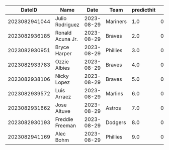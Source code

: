 DateID         |  Name              |  Date        |  Team      |  predicthit  |  predicthitproba     |  hitbool  |  Last7DaysAVG  |  Last15DaysAVG  |  Last30DaysAVG
---------------|--------------------|--------------|------------|--------------|----------------------|-----------|----------------|-----------------|---------------
2023082941044  |  Julio Rodriguez   |  2023-08-29  |  Mariners  |  1.0         |  0.6558357924781123  |  False    |  0.5           |  0.544          |  0.412
2023082936185  |  Ronald Acuna Jr.  |  2023-08-29  |  Braves    |  2.0         |  0.6389379749437379  |  False    |  0.385         |  0.315          |  0.339
2023082930951  |  Bryce Harper      |  2023-08-29  |  Phillies  |  3.0         |  0.6288037435966224  |  False    |  0.524         |  0.432          |  0.354
2023082933783  |  Ozzie Albies      |  2023-08-29  |  Braves    |  4.0         |  0.6257988979178164  |  False    |  0.0           |  0.0            |  0.296
2023082938106  |  Nicky Lopez       |  2023-08-29  |  Braves    |  5.0         |  0.6219893901899953  |  False    |  0.308         |  0.3            |  0.359
2023082939572  |  Luis Arraez       |  2023-08-29  |  Marlins   |  6.0         |  0.6194903539093399  |  False    |  0.19          |  0.191          |  0.238
2023082931662  |  Jose Altuve       |  2023-08-29  |  Astros    |  7.0         |  0.6174560842815431  |  False    |  0.321         |  0.351          |  0.394
2023082930193  |  Freddie Freeman   |  2023-08-29  |  Dodgers   |  8.0         |  0.6133819598446132  |  False    |  0.452         |  0.346          |  0.393
2023082941169  |  Alec Bohm         |  2023-08-29  |  Phillies  |  9.0         |  0.6112555074760827  |  False    |  0.19          |  0.229          |  0.286
